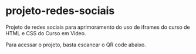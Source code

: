 # projeto-redes-sociais
 Projeto de redes sociais para aprimoramento do uso de iframes do curso de HTML e CSS do Curso em Vídeo.

Para acessar o projeto, basta escanear o QR code abaixo.

<img src="">